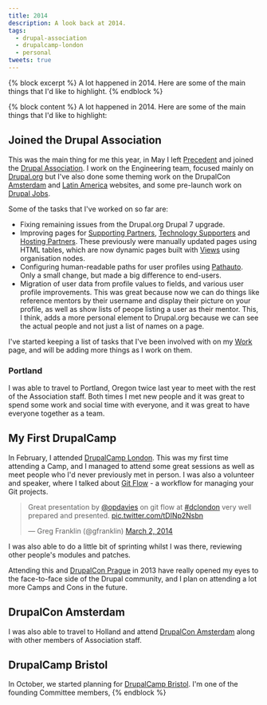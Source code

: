 ```yaml
---
title: 2014
description: A look back at 2014.
tags:
  - drupal-association
  - drupalcamp-london
  - personal
tweets: true
---
```

{% block excerpt %}
A lot happened in 2014. Here are some of the main things that I'd like to highlight.
{% endblock %}

{% block content %}
A lot happened in 2014. Here are some of the main things that I'd like to highlight:

## Joined the Drupal Association

This was the main thing for me this year, in May I left [Precedent](http://precedent.com) and joined the [Drupal Association](https://assoc.drupal.org). I work on the Engineering team, focused mainly on [Drupal.org](https://www.drupal.org) but I've also done some theming work on the DrupalCon [Amsterdam](http://amsterdam2014.drupal.org) and [Latin America](http://latinamerica2015.drupal.org) websites, and some pre-launch work on [Drupal Jobs](https://jobs.drupal.org).

Some of the tasks that I've worked on so far are:

* Fixing remaining issues from the Drupal.org Drupal 7 upgrade.
* Improving pages for [Supporting Partners](https://www.drupal.org/supporters/partners), [Technology Supporters](https://www.drupal.org/supporters/technology) and [Hosting Partners](https://www.drupal.org/supporters/hosting). These previously were manually updated pages using HTML tables, which are now dynamic pages built with [Views](https://www.drupal.org/project/views) using organisation nodes.
* Configuring human-readable paths for user profiles using [Pathauto](https://www.drupal.org/project/pathauto). Only a small change, but made a big difference to end-users.
* Migration of user data from profile values to fields, and various user profile improvements. This was great because now we can do things like reference mentors by their username and display their picture on your profile, as well as show lists of peope listing a user as their mentor. This, I think, adds a more personal element to Drupal.org because we can see the actual people and not just a list of names on a page.

I've started keeping a list of tasks that I've been involved with on my [Work](/work/) page, and will be adding more things as I work on them.

### Portland

I was able to travel to Portland, Oregon twice last year to meet with the rest of the Association staff. Both times I met new people and it was great to spend some work and social time with everyone, and it was great to have everyone together as a team.

## My First DrupalCamp

In February, I attended [DrupalCamp London](http://2014.drupalcamplondon.co.uk). This was my first time attending a Camp, and I managed to attend some great sessions as well as meet people who I'd never previously met in person. I was also a volunteer and speaker, where I talked about [Git Flow](/blog/what-git-flow/) - a workflow for managing your Git projects.

<p><blockquote class="twitter-tweet" data-cards="hidden" lang="en"><p>Great presentation by <a href="https://twitter.com/opdavies">@opdavies</a> on git flow at <a href="https://twitter.com/search?q=%23dclondon&amp;src=hash">#dclondon</a> very well prepared and presented. <a href="http://t.co/tDINp2Nsbn">pic.twitter.com/tDINp2Nsbn</a></p>&mdash; Greg Franklin (@gfranklin) <a href="https://twitter.com/gfranklin/statuses/440104311276969984">March 2, 2014</a></blockquote></p>

I was also able to do a little bit of sprinting whilst I was there, reviewing other people's modules and patches.

Attending this and [DrupalCon Prague](https://prague2013.drupal.org) in 2013 have really opened my eyes to the face-to-face side of the Drupal community, and I plan on attending a lot more Camps and Cons in the future.

## DrupalCon Amsterdam

I was also able to travel to Holland and attend [DrupalCon Amsterdam](https://amsterdam2014.drupal.org) along with other members of Association staff. 

## DrupalCamp Bristol

In October, we started planning for [DrupalCamp Bristol](http://www.drupalcampbristol.co.uk). I'm one of the founding Committee members,
{% endblock %}
